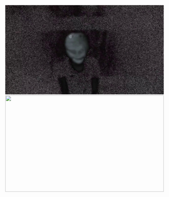 <img src="maxresdefault.jpg">

<!-- 
morten-langelund-jakobsen-officer-gif.gif

-->
<div style="width:100%;height:0;padding-bottom:61%;position:relative;"><img src="https://www.animatedimages.org/data/media/636/animated-star-wars-image-0009.gif" width="100%" height="100%" style="position:absolute" frameBorder="0" class="giphy-embed" allowFullScreen></div>
